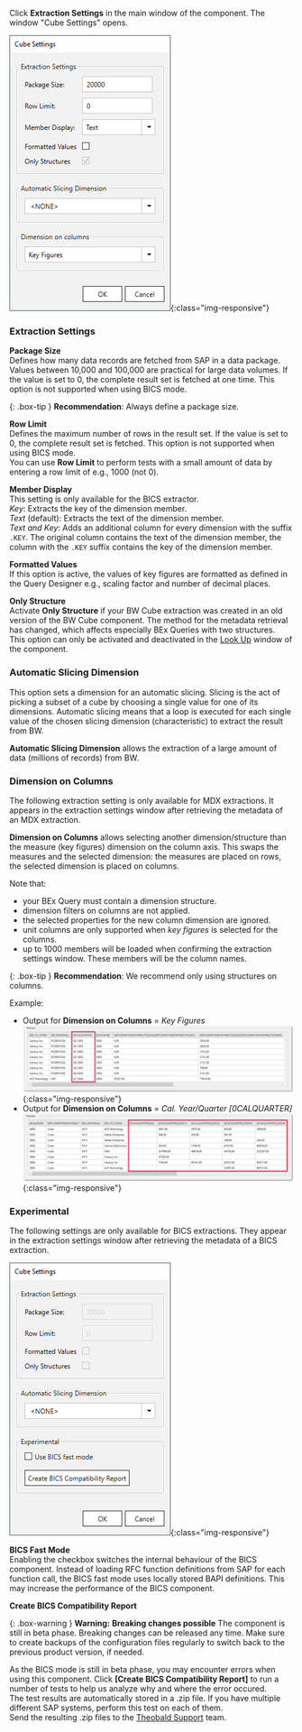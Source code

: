 Click **Extraction Settings** in the main window of the component. The window "Cube Settings" opens. 

![XU_BWCube_Settings](/img/content/XU_BWCube_Settings.png){:class="img-responsive"}

### Extraction Settings


**Package Size** <br> 
Defines how many data records are fetched from SAP in a data package.
Values between 10,000 and 100,000 are practical for large data volumes.
If the value is set to 0, the complete result set is fetched at one time.
This option is not supported when using BICS mode.

{: .box-tip }
**Recommendation**: Always define a package size.

**Row Limit** <br>
Defines the maximum number of rows in the result set.
If the value is set to 0, the complete result set is fetched.
This option is not supported when using BICS mode.<br>
You can use **Row Limit** to perform tests with a small amount of data by entering a row limit of e.g., 1000 (not 0).

**Member Display** <br>
This setting is only available for the BICS extractor.<br>
*Key*: Extracts the key of the dimension member.<br>
*Text* (default): Extracts the text of the dimension member.<br>
*Text and Key*: Adds an additional column for every dimension with the suffix `.KEY`. The original column contains the text of the dimension member, the column with the `.KEY` suffix contains the key of the dimension member.

**Formatted Values** <br>
If this option is active, the values of key figures are formatted as defined in the Query Designer e.g., scaling factor and number of decimal places.

**Only Structure** <br>
Activate **Only Structure** if your BW Cube extraction was created in an old version of the BW Cube component.
The method for the metadata retrieval has changed, which affects especially BEx Queries with two structures.<br>
This option can only be activated and deactivated in the [Look Up](./bw-cube-extraction-define#look-up-a-bw-cube-or-query) window of the component.

### Automatic Slicing Dimension

This option sets a dimension for an automatic slicing. 
Slicing is the act of picking a subset of a cube by choosing a single value for one of its dimensions. 
Automatic slicing means that a loop is executed for each single value of the chosen slicing dimension (characteristic) to extract the result from BW. 

**Automatic Slicing Dimension** allows the extraction of a large amount of data (millions of records) from BW.

### Dimension on Columns

The following extraction setting is only available for MDX extractions. It appears in the extraction settings window after retrieving the metadata of an MDX extraction.<br>

**Dimension on Columns** allows selecting another dimension/structure than the measure (key figures) dimension on the column axis. This swaps the measures and the selected dimension: the measures are placed on rows, the selected dimension is placed on columns.

Note that:
- your BEx Query must contain a dimension structure.
- dimension filters on columns are not applied.
- the selected properties for the new column dimension are ignored.
- unit columns are only supported when *key figures* is selected for the columns.
- up to 1000 members will be loaded when confirming the extraction settings window. These members will be the column names.

{: .box-tip }
**Recommendation**: We recommend only using structures on columns.

Example:
- Output for **Dimension on Columns** = *Key Figures*<br>
![BWCube-dimension-keyfigures](/img/content/Cube-keyfigures.png){:class="img-responsive"}
- Output for **Dimension on Columns** = *Cal. Year/Quarter [0CALQUARTER]*<br>
![BWCube-dimension-calquarter](/img/content/Cube-calyear.png){:class="img-responsive"}


### Experimental

The following settings are only available for BICS extractions. They appear in the extraction settings window after retrieving the metadata of a BICS extraction.

![XU_BWCube_Settings](/img/content/bwcube-bics-fast-mode.png){:class="img-responsive"}

**BICS Fast Mode**<br>
Enabling the checkbox switches the internal behaviour of the BICS component.
Instead of loading RFC function definitions from SAP for each function call, the BICS fast mode uses locally stored BAPI definitions.
This may increase the performance of the BICS component.

**Create BICS Compatibility Report**<br>

{: .box-warning }
**Warning:** **Breaking changes possible**
The component is still in beta phase. Breaking changes can be released any time. 
Make sure to create backups of the configuration files regularly to switch back to the previous product version, if needed.

As the BICS mode is still in beta phase, you may encounter errors when using this component.
Click **[Create BICS Compatibility Report]** to run a number of tests to help us analyze why and where the error occured.<br>
The test results are automatically stored in a .zip file.
If you have multiple different SAP systems, perform this test on each of them. <br>
Send the resulting .zip files to the [Theobald Support](https://support.theobald-software.com) team.